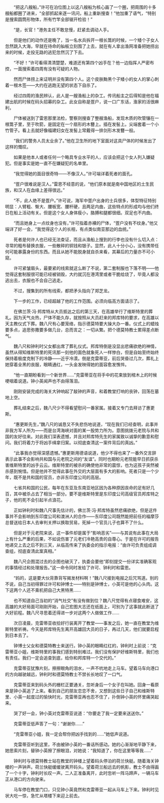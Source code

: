 　　“把这八艘船，”许可在泊位图上以这八艘船为核心画了一个圈，把周围的十多艘船都圈了进来，“全部抓起来逐一讯问，船上重新搜查！”他加重了语气，“特别是搜索圆筒形物体，所有竹竿全部锯开检验！”

　　“是，长官！”港务主任不敢怠慢，赶紧去调动人手。

　　但是他们的动作还是晚了，当一名水兵拆开一根长篙的时候，一个矮个子女人忽然跳入大海，早就在待命的舢板立刻围了上去，就在有人拿出渔网准备把她捞出来的时候，走投无路的逃犯忽然沉了下去。

　　“不好！”许可看得清清楚楚，难道还有第四个凶手在？他一边指挥人严密布控，一面搜索着四周有没有可疑的人物。

　　然而尸体捞上来证明并没有第四个人。这个皮肤黝黑个子矮小的女人的掌心刺着一根木签——大约在逃跑无望的状态下自杀了。

　　经过四周的渔民辨认，此人是一艘渔船上的杂工。传讯船主之后得知是他在福建出航的时候在码头招募的杂工。此女自称是疍户，说一口广东话，渔家的活很麻利，

　　尸体被送到了雷恩那里法检，警察则搜查了整艘渔船，发现木质的吹管镶在一根篙子里，至于吹箭，是固定在一个扇形的木簪上。插在发髻上。尖端套着一个小竹管子。看上去就好像福建妇女在发髻上常戴得一排剑形木发簪一般。

　　“我们的警务人员太业余了。”他在卫生所的地下室面对这具尸体的时候发出了这样的慨叹。

　　如果是他本人或者任何一个略具专业水平的人，应该会把这个女人列入嫌疑犯。但是事实是她一直不在嫌疑犯的名单里。

　　“我觉得她的面目很奇特——不像汉人。”许可端详着死者的面孔。

　　“疍户很难说是汉人。”雷恩不经意的说，“他们原本就是南中国地区的土生民族，和汉人在血缘上差得很远。”

　　“不，此人绝不是疍户。”许可说，海军中疍户出身的士兵很多，体型特征特别明显：人臂粗、臀大、腰板宽、腰杆硬，且两足内曲，这些特点的形成均与他们终日在船上活动有关。但是这个女人身体瘦小，胳膊和腿都很细。双足也不内曲。

　　“而且她身上一点纹身也没有，”许可指着赤裸的尸体，“疍户没有不纹身。”他又端详了好一会，“我觉得这个人的长相，有点类似南亚那边的血统。”

　　死者是何许人也已经无法查证，而且从渔船上搜到的行李也没有什么切入点：寻常的粗布替换衣服，一些散碎的铜钱和银子。显然，此人十分小心，没有携带任何可能暴露身份的东西。而且从她不能脱身就自杀来看，其幕后的力量亦不可小窥。

　　许可紧皱眉头，最要紧的线索就这么断了不说，第二套制服也下落不明——他觉得这套制服很可能已经被销毁，大约就沉在港湾里或者干脆给烧了，毕竟人都没逃出去，衣服也不会自己逃走。

　　不过，搜集到的所有线索，都把矛头指向了郑芝龙。

　　下一步的工作，已经超越了他的工作范围。必须向临高方面请示了。

　　在佛兰茨·冯·邦库特从大员抵达之后的第三天，在高雄举行了维斯特里的葬礼。因为天气炎热，尸体不能久存，就按照从大员赶来的邦库特的要求，在高雄以天主教仪式下葬。魏八尺有心要笼络，指示德莫特要大操大办一番。仪式上的蜡烛要多点，追思弥撒要多做几台，总而言之：一切从繁。把个德莫特教士累得差点断气。

　　魏八尺和钟利时父女都出席了葬礼仪式。邦库特倒是没显出悲痛欲绝的神情，虽然从得知维斯特里的死讯那一刻他的面色就象死人一样惨白，但是自始至终始终保持着极度克制下的冷静——近乎冷漠。倒是克雷蒂亚，前后哭昏过几次，葬礼上她穿着全黑的丧服，眼睛通红，一头金发映得她的面容愈发憔悴。

　　“他一直期盼看到一个新世界……”克雷蒂亚在将手中的花束放到棺木上的时候哽咽着说道。钟小英闻声也不由得落泪。

　　刚刚安装完成的海关大钟响起了敲钟的声音，和着教堂打响的丧钟，回荡在墓地上空。

　　葬礼结束之后，魏八尺少不得看望慰问一番家属。接着又专门去拜访了惠更斯。

　　“惠更斯先生，”魏八尺的诚恳又不失悲伤地说道，“现在我们已经查明，此事并非我方军人所为——而是台湾海峡对面的某一股势力所为。意图挑拨元老院与共和国的友好往来。对此我们深表遗憾，并且对邦库特先生的家属致以诚挚的歉意和慰问。我们将着力于将凶手缉拿归案。以彻底查清这一案件背后的真凶。”

　　“此事我亦觉得深感遗憾。”惠更斯用德语说道，他少不得也来了一番外交言辞表示此事不会影响共和国与元老院之间的“友谊”。同时也期盼元老院能早日抓获杀害维斯特里的凶手云云。维斯特里的被杀的确使他非常的震惊，也为这孩子突然被杀感到惋惜。但是他并不觉得此事在外交的大层面有多大的影响。死者只是一个少年，既不是共和国的官员，亦非东印度公司的高层。

　　七省共和国的公民，每年在东亚及东南亚地区因为各种原因丧命的足有好几百，其中被杀占去了相当一部分。要不是维斯特里是东印度公司高级官员邦库特之子，他的死不会引起半点浪花。

　　正如钟利时和魏八尺事先估计的，佛兰茨·冯·邦库特虽然悲痛欲绝，但是这件事并不会影响到东印度公司和澳洲人的合作——东印度公司既然能把前任的福摩莎总督送给日本人去审判关押以换取贸易，死掉一个官员儿子也算不了什么。

　　但是对于元老院来说，这一事件却是属于“影响恶劣”——与其说有此事在大局上有什么严重的后果，不如说伤害了元老们冷艳高贵的自尊心。于是在许可的报告地递交上去之后不到三天，从临高传来了执委会的指示电报：“由许可负责组成调查组，彻底查清此案真相。”

　　魏八尺企图混过去的企图也破灭了，执委会要他“即刻提交一份详实准确客观的事情经过和处理报告。”这一命令同时发给了许可、钟利时和雷恩。

　　“妈的，这是要大伙背靠背写揭发材料啊！”魏八尺接到电报之后咒骂道。别的不说，自己当初得罪过许可和钟博士——特别是钟博士，小英可是他的心头肉。这下这两个人还不乘机把自己大黑特黑……

　　也不知道自己当初的“消气社交”有没有做到位？魏八尺觉得有点寝食难安，这高雄的大好局面可刚刚开始，自己宏图大志还在纸面上，可别为了这事就此断送了大好前程。魏八尺寻思着还得进一步对这两个人做做工作……

　　次日凌晨，克雷蒂亚收拾好行装离开了教堂——事发之后，她一直在教堂为维斯特里祈祷。今天是邦库特先生离开高雄回大员的日子，再过几天，他们就要启程到日本去了。

　　钟博士父女和德莫特教士来送行。钟小英的眼睛红红的，钟利时上前说：“克雷蒂亚小姐，维斯特里的事我们感到特别难过。我们没有保护好维斯特里，我们也有责任。我们一定会追查到底，给你和邦库特一个交代的。”

　　克雷蒂亚犹豫片刻，擦擦眼角的泪水，一声不吭地走上马车。望着马车向港口的方向越驶越远，钟利时和德莫特教士不禁长长地叹了一口气。

　　克雷蒂亚来到码头外的栅栏正要通关，忽听身后一个女子在叫她。回身一看原来是钟小英追了上来。看到自己的朋友恋恋不舍，又想到这些日子自己和维斯特里、小英一起度过的愉快时光，克雷蒂亚再也忍不住了，扑倒钟小英的怀里痛哭起来。

　　哭了好一会，钟小英对克雷蒂亚说道：“你要走了我一定要来送送你。”

　　克雷蒂亚低声答了一句：“谢谢你……”

　　“克雷蒂亚小姐，我一定会帮你把凶手找到的……”她低声说道。

　　克雷蒂亚听到这里，不由被钟小英的一番话所感动。她的心渐渐地平静下来，她思索片刻，替钟小英擦了擦眼泪，对她说：“我知道了，你在这里等等我……”

　　钟利时与德莫特教士站在教堂的钟楼上望着码头停泊的荷兰快艇。随着海关钟楼的一声钟声。荷兰快艇缓缓驶离开码头。望着荷兰船远去的帆影，教士不由得画了一个十字，钟利时长叹一声。二人正准备离开，此时忽听一阵马蹄声，一辆马车正从港口的方向驶来。

　　马车停在教堂门口，只见钟小英竟然和克雷蒂亚一起从马车上下来。钟利时见状大吃一惊，急忙从塔楼下来迎上前去。
